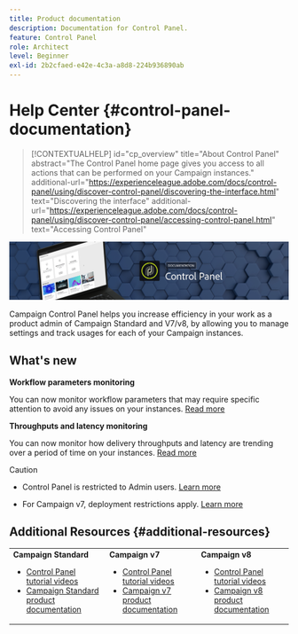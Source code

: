 ```yaml
---
title: Product documentation
description: Documentation for Control Panel.
feature: Control Panel
role: Architect
level: Beginner
exl-id: 2b2cfaed-e42e-4c3a-a8d8-224b936890ab
---
```

# Help Center {#control-panel-documentation}

>[!CONTEXTUALHELP]
>id="cp_overview"
>title="About Control Panel"
>abstract="The Control Panel home page gives you access to all actions that can be performed on your Campaign instances."
>additional-url="https://experienceleague.adobe.com/docs/control-panel/using/discover-control-panel/discovering-the-interface.html" text="Discovering the interface"
>additional-url="https://experienceleague.adobe.com/docs/control-panel/using/discover-control-panel/accessing-control-panel.html" text="Accessing Control Panel"

![](assets/do-not-localize/banner.png)

Campaign Control Panel helps you increase efficiency in your work as a product admin of Campaign Standard and V7/v8, by allowing you to manage settings and track usages for each of your Campaign instances.

## What's new

**Workflow parameters monitoring**

You can now monitor workflow parameters that may require specific attention to avoid any issues on your instances. [Read more](performance-monitoring/using/workflow-monitoring.md)

**Throughputs and latency monitoring**

You can now monitor how delivery throughputs and latency are trending over a period of time on your instances. [Read more](performance-monitoring/using/thoughputs-latencies.md)


>[!CAUTION]
>
>* Control Panel is restricted to Admin users. [Learn more](https://experienceleague.adobe.com/docs/control-panel/using/discover-control-panel/managing-permissions.html#discover-control-panel)
>
>* For Campaign v7, deployment restrictions apply. [Learn more](faq.md#v7-restrictions)

## Additional Resources {#additional-resources}

<table>
    <tr>
        <td><b>Campaign Standard</b><br/>
        <ul>
            <li><a href="https://experienceleague.adobe.com/docs/campaign-standard-learn/control-panel/control-panel-overview.html">Control Panel tutorial videos</a></li>
            <li><a href="https://experienceleague.adobe.com/docs/campaign-standard/using/campaign-standard-home.html">Campaign Standard product documentation</a></li>
        </ul>
        </td>
        <td><b>Campaign v7</b><br/>
        <ul>
            <li><a href="https://experienceleague.adobe.com/docs/campaign-classic-learn/control-panel/control-panel-overview.html">Control Panel tutorial videos</a></li>
            <li><a href="https://experienceleague.adobe.com/docs/campaign-classic/using/campaign-classic-home.html">Campaign v7 product documentation</a></li>
        </ul>
        </td>
        <td><b>Campaign v8</b><br/>
        <ul>
            <li><a href="https://experienceleague.adobe.com/docs/campaign-learn/control-panel/control-panel-overview.html">Control Panel tutorial videos</a></li>
            <li><a href="https://experienceleague.adobe.com/docs/campaign/campaign-v8/campaign-home.html">Campaign v8 product documentation</a></li>
        </ul>
        </td>
    </tr>
</table>
